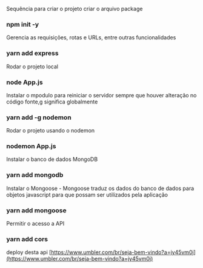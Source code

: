 Sequência para criar o projeto
criar o arquivo package
### npm init -y

Gerencia as requisições, rotas e URLs, entre outras funcionalidades
### yarn add express

Rodar o projeto local
### node App.js

Instalar o mpodulo para reiniciar o servidor sempre que houver alteração no código fonte,g significa globalmente
### yarn add -g nodemon

Rodar o projeto usando o nodemon
### nodemon App.js

Instalar o banco de dados MongoDB
### yarn add mongodb

Instalar o Mongoose - Mongoose traduz os dados do banco de dados para objetos javascript para que possam ser utilizados pela aplicação
### yarn add mongoose

Permitir o acesso a API
### yarn add cors

deploy desta api
[https://www.umbler.com/br/seja-bem-vindo?a=jy45vm0j](https://www.umbler.com/br/seja-bem-vindo?a=jy45vm0j)